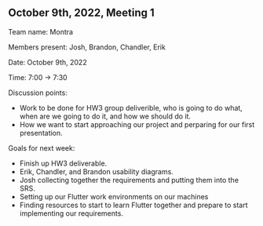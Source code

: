 ## October 9th, 2022, Meeting 1

Team name: Montra

Members present: Josh, Brandon, Chandler, Erik

Date: October 9th, 2022

Time: 7:00 -> 7:30

Discussion points: 

* Work to be done for HW3 group deliverible, who is going to do what, when are we going to do it, and how we should do it.
* How we want to start approaching our project and perparing for our first presentation. 

Goals for next week:

* Finish up HW3 deliverable.
* Erik, Chandler, and Brandon usability diagrams.
* Josh collecting together the requirements and putting them into the SRS.
* Setting up our Flutter work environments on our machines
* Finding resources to start to learn Flutter together and prepare to start implementing our requirements.

